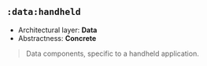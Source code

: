 ## `:data:handheld`

* Architectural layer: **Data**
* Abstractness: **Concrete**

> Data components, specific to a handheld application.
